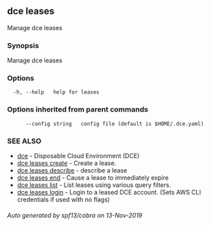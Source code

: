 ## dce leases

Manage dce leases

### Synopsis

Manage dce leases

### Options

```
  -h, --help   help for leases
```

### Options inherited from parent commands

```
      --config string   config file (default is $HOME/.dce.yaml)
```

### SEE ALSO

* [dce](dce.md)	 - Disposable Cloud Environment (DCE)
* [dce leases create](dce_leases_create.md)	 - Create a lease.
* [dce leases describe](dce_leases_describe.md)	 - describe a lease
* [dce leases end](dce_leases_end.md)	 - Cause a lease to immediately expire
* [dce leases list](dce_leases_list.md)	 - List leases using various query filters.
* [dce leases login](dce_leases_login.md)	 - Login to a leased DCE account. (Sets AWS CLI credentials if used with no flags)

###### Auto generated by spf13/cobra on 13-Nov-2019
